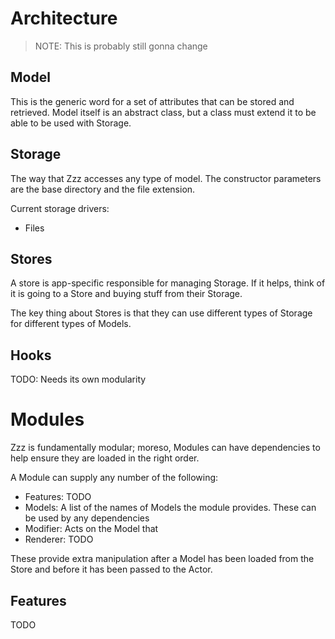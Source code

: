 
# Architecture

> NOTE: This is probably still gonna change

## Model

This is the generic word for a set of attributes that can be stored and retrieved. Model itself is an abstract class, but a class must extend it to be able to be used with Storage.

## Storage

The way that Zzz accesses any type of model. The constructor parameters are the base directory and the file extension.

Current storage drivers:
  - Files

## Stores

A store is app-specific responsible for managing Storage. If it helps, think of it is going to a Store and buying stuff from their Storage.

The key thing about Stores is that they can use different types of Storage for different types of Models.


## Hooks

TODO: Needs its own modularity

# Modules

Zzz is fundamentally modular; moreso, Modules can have dependencies to help ensure they are loaded in the right order.

A Module can supply any number of the following:

 - Features: TODO
 - Models: A list of the names of Models the module provides. These can be used by any dependencies
 - Modifier: Acts on the Model that
 - Renderer: TODO

These provide extra manipulation after a Model has been loaded from the Store and before it has been passed to the Actor.

## Features

TODO
